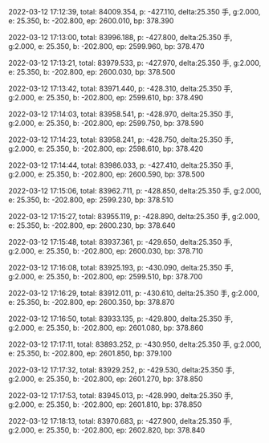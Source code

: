 2022-03-12 17:12:39, total: 84009.354, p: -427.110, delta:25.350 手, g:2.000, e: 25.350, b: -202.800, ep: 2600.010, bp: 378.390

2022-03-12 17:13:00, total: 83996.188, p: -427.800, delta:25.350 手, g:2.000, e: 25.350, b: -202.800, ep: 2599.960, bp: 378.470

2022-03-12 17:13:21, total: 83979.533, p: -427.970, delta:25.350 手, g:2.000, e: 25.350, b: -202.800, ep: 2600.030, bp: 378.500

2022-03-12 17:13:42, total: 83971.440, p: -428.310, delta:25.350 手, g:2.000, e: 25.350, b: -202.800, ep: 2599.610, bp: 378.490

2022-03-12 17:14:03, total: 83958.541, p: -428.970, delta:25.350 手, g:2.000, e: 25.350, b: -202.800, ep: 2599.750, bp: 378.590

2022-03-12 17:14:23, total: 83958.241, p: -428.750, delta:25.350 手, g:2.000, e: 25.350, b: -202.800, ep: 2598.610, bp: 378.420

2022-03-12 17:14:44, total: 83986.033, p: -427.410, delta:25.350 手, g:2.000, e: 25.350, b: -202.800, ep: 2600.590, bp: 378.500

2022-03-12 17:15:06, total: 83962.711, p: -428.850, delta:25.350 手, g:2.000, e: 25.350, b: -202.800, ep: 2599.230, bp: 378.510

2022-03-12 17:15:27, total: 83955.119, p: -428.890, delta:25.350 手, g:2.000, e: 25.350, b: -202.800, ep: 2600.230, bp: 378.640

2022-03-12 17:15:48, total: 83937.361, p: -429.650, delta:25.350 手, g:2.000, e: 25.350, b: -202.800, ep: 2600.030, bp: 378.710

2022-03-12 17:16:08, total: 83925.193, p: -430.090, delta:25.350 手, g:2.000, e: 25.350, b: -202.800, ep: 2599.510, bp: 378.700

2022-03-12 17:16:29, total: 83912.011, p: -430.610, delta:25.350 手, g:2.000, e: 25.350, b: -202.800, ep: 2600.350, bp: 378.870

2022-03-12 17:16:50, total: 83933.135, p: -429.800, delta:25.350 手, g:2.000, e: 25.350, b: -202.800, ep: 2601.080, bp: 378.860

2022-03-12 17:17:11, total: 83893.252, p: -430.950, delta:25.350 手, g:2.000, e: 25.350, b: -202.800, ep: 2601.850, bp: 379.100

2022-03-12 17:17:32, total: 83929.252, p: -429.530, delta:25.350 手, g:2.000, e: 25.350, b: -202.800, ep: 2601.270, bp: 378.850

2022-03-12 17:17:53, total: 83945.013, p: -428.990, delta:25.350 手, g:2.000, e: 25.350, b: -202.800, ep: 2601.810, bp: 378.850

2022-03-12 17:18:13, total: 83970.683, p: -427.900, delta:25.350 手, g:2.000, e: 25.350, b: -202.800, ep: 2602.820, bp: 378.840